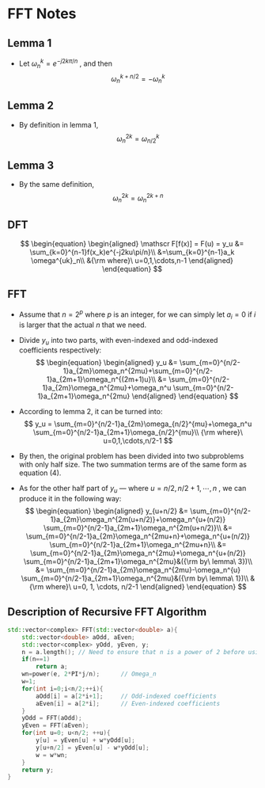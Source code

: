 # FFT Notes

## Lemma 1

-   Let $\omega_n^k = e^{-j2k\pi/n}$  ,  and then  
    $$
    \omega_n^{k+n/2} = -\omega^k_n
    $$

## Lemma 2
-	By definition in lemma 1, 
	$$
	\omega_n^{2k} = \omega^k_{n/2}
	$$

## Lemma 3

-   By the same definition, 
    $$
    \omega_n^{2k} = \omega_n^{2k+n}
    $$
    

## DFT

$$
\begin{equation}
\begin{aligned}
\mathscr F[f(x)] = F(u) = y_u &= \sum_{k=0}^{n-1}f(x_k)e^{-j2ku\pi/n}\\
&=\sum_{k=0}^{n-1}a_k \omega^{uk}_n\\
&{\rm where}\ u=0,1,\cdots,n-1
\end{aligned}
\end{equation}
$$

## FFT

-   Assume that $n=2^p$ where $p$ is an integer, for we can simply let $a_i=0$ if $i$ is larger that the actual $n$ that we need. 

-   Divide $y_u$ into two parts, with even-indexed and odd-indexed coefficients respectively:  
    $$
    \begin{equation}
    \begin{aligned}
    y_u &= \sum_{m=0}^{n/2-1}a_{2m}\omega_n^{2mu}+\sum_{m=0}^{n/2-1}a_{2m+1}\omega_n^{(2m+1)u}\\
    	&= \sum_{m=0}^{n/2-1}a_{2m}\omega_n^{2mu}+\omega_n^u \sum_{m=0}^{n/2-1}a_{2m+1}\omega_n^{2mu}
    \end{aligned}
    \end{equation}
    $$
    

-   According to lemma 2, it can be turned into:  
    $$
    y_u = \sum_{m=0}^{n/2-1}a_{2m}\omega_{n/2}^{mu}+\omega_n^u \sum_{m=0}^{n/2-1}a_{2m+1}\omega_{n/2}^{mu}\\
    {\rm where}\ u=0,1,\cdots,n/2-1
    $$
    

-   By then, the original problem has been divided into two subproblems with only half size. The two summation terms are of the same form as equation (4).  

-   As for the other half part of $y_u$ — where $u=n/2,n/2+1,\cdots,n$ , we can produce it in the following way:  
    $$
    \begin{equation}
    \begin{aligned}
    y_{u+n/2} &= \sum_{m=0}^{n/2-1}a_{2m}\omega_n^{2m(u+n/2)}+\omega_n^{u+(n/2)} \sum_{m=0}^{n/2-1}a_{2m+1}\omega_n^{2m(u+n/2)}\\
    		&= \sum_{m=0}^{n/2-1}a_{2m}\omega_n^{2mu+n}+\omega_n^{u+(n/2)} \sum_{m=0}^{n/2-1}a_{2m+1}\omega_n^{2mu+n}\\
    		&= \sum_{m=0}^{n/2-1}a_{2m}\omega_n^{2mu}+\omega_n^{u+(n/2)} \sum_{m=0}^{n/2-1}a_{2m+1}\omega_n^{2mu}&({\rm by\ lemma\ 3})\\
    		&= \sum_{m=0}^{n/2-1}a_{2m}\omega_n^{2mu}-\omega_n^{u} \sum_{m=0}^{n/2-1}a_{2m+1}\omega_n^{2mu}&({\rm by\ lemma\ 1})\\
    		&{\rm where}\ u=0, 1, \cdots, n/2-1
    \end{aligned}
    \end{equation}
    $$
    

## Description of Recursive FFT Algorithm

```c++
std::vector<complex> FFT(std::vector<double> a){
    std::vector<double> aOdd, aEven;
    std::vector<complex> yOdd, yEven, y;
    n = a.length();	// Need to ensure that n is a power of 2 before using this function.
    if(n==1)
        return a;
    wn=power(e, 2*PI*j/n);		// Omega_n
    w=1;
    for(int i=0;i<n/2;++i){
        aOdd[i] = a[2*i+1];		// Odd-indexed coefficients
        aEven[i] = a[2*i];		// Even-indexed coefficients
    }
    yOdd = FFT(aOdd);
    yEven = FFT(aEven);
    for(int u=0; u<n/2; ++u){
        y[u] = yEven[u] + w*yOdd[u];
        y[u+n/2] = yEven[u] - w*yOdd[u];
        w = w*wn;
    }
    return y;
}

```

